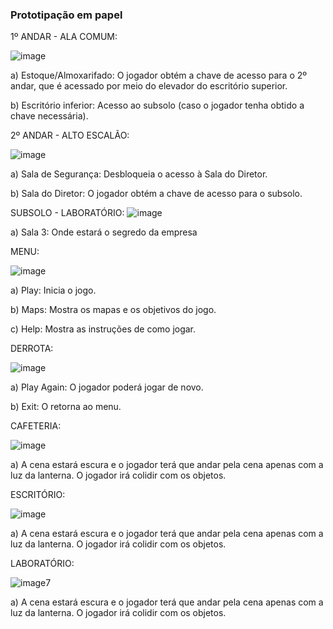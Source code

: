 ### Prototipação em papel
 1º ANDAR - ALA COMUM:
 
 ![image](https://github.com/user-attachments/assets/27ce9327-cf95-4653-97c2-8da2f7ac0dc6)

a) Estoque/Almoxarifado: O jogador obtém a chave de acesso para o 2º andar, que é acessado por meio do elevador do escritório superior.

b) Escritório inferior: Acesso ao subsolo (caso o jogador tenha obtido a chave necessária). 

 2º ANDAR - ALTO ESCALÃO:

 ![image](https://github.com/user-attachments/assets/87af521e-62f7-4235-95ee-7ceb733a3f13)

a) Sala de Segurança: Desbloqueia o acesso à Sala do Diretor.

b) Sala do Diretor: O jogador obtém a chave de acesso para o subsolo.

 SUBSOLO - LABORATÓRIO:
 ![image](https://github.com/user-attachments/assets/adcb66eb-1f1a-4f6f-ab64-77439b860a82)

a) Sala 3: Onde estará o segredo da empresa

 MENU:

 ![image](https://github.com/user-attachments/assets/c3f2ad9a-2c6d-47c0-97bf-5f6e5ceec95f)

a) Play: Inicia o jogo.

b) Maps: Mostra os mapas e os objetivos do jogo.

c) Help: Mostra as instruções de como jogar.

DERROTA:

![image](https://github.com/user-attachments/assets/3ea29ace-6c7c-4068-af05-38d21692f80e)

a) Play Again: O jogador poderá jogar de novo.

b) Exit: O retorna ao menu.

CAFETERIA:

![image](https://github.com/user-attachments/assets/a4a4fabb-f2a5-4eb3-a3c2-6ff352b53ede)

a) A cena estará escura e o jogador terá que andar pela cena apenas com a luz da lanterna. O jogador irá colidir com os objetos.

 ESCRITÓRIO:

 ![image](https://github.com/user-attachments/assets/b417595d-65aa-4b0c-ae79-6057184f9b4e)

 a) A cena estará escura e o jogador terá que andar pela cena apenas com a luz da lanterna. O jogador irá colidir com os objetos.

  LABORATÓRIO:

  ![image](https://github.com/user-attachments/assets/e4eb5ea6-880d-4fff-ae41-4d1659ac1aff)7

  a) A cena estará escura e o jogador terá que andar pela cena apenas com a luz da lanterna. O jogador irá colidir com os objetos.







